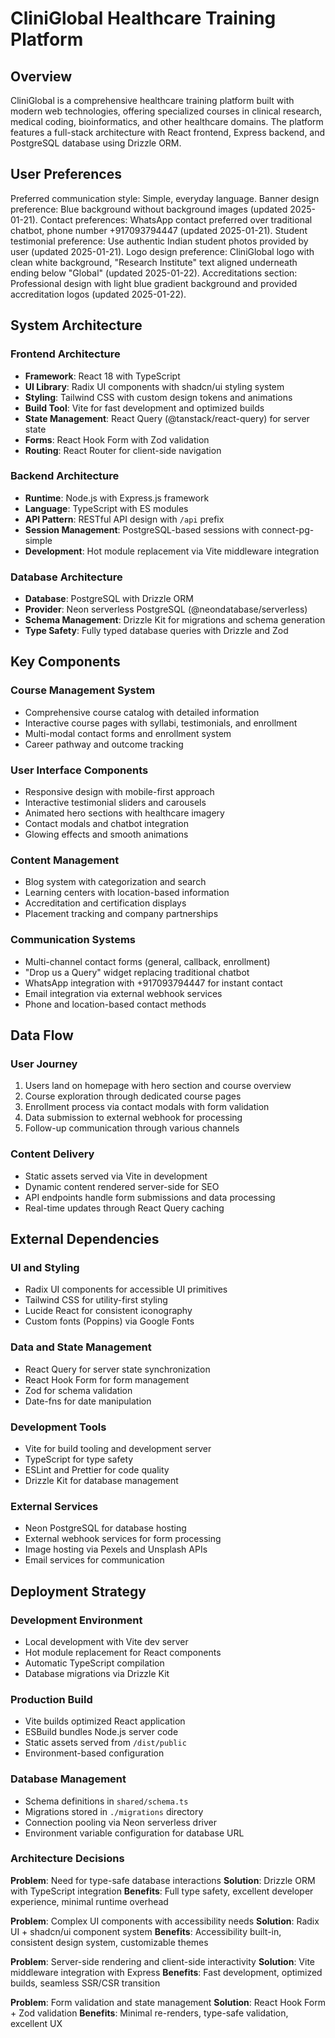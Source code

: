 # CliniGlobal Healthcare Training Platform

## Overview

CliniGlobal is a comprehensive healthcare training platform built with modern web technologies, offering specialized courses in clinical research, medical coding, bioinformatics, and other healthcare domains. The platform features a full-stack architecture with React frontend, Express backend, and PostgreSQL database using Drizzle ORM.

## User Preferences

Preferred communication style: Simple, everyday language.
Banner design preference: Blue background without background images (updated 2025-01-21).
Contact preferences: WhatsApp contact preferred over traditional chatbot, phone number +917093794447 (updated 2025-01-21).
Student testimonial preference: Use authentic Indian student photos provided by user (updated 2025-01-21).
Logo design preference: CliniGlobal logo with clean white background, "Research Institute" text aligned underneath ending below "Global" (updated 2025-01-22).
Accreditations section: Professional design with light blue gradient background and provided accreditation logos (updated 2025-01-22).

## System Architecture

### Frontend Architecture
- **Framework**: React 18 with TypeScript
- **UI Library**: Radix UI components with shadcn/ui styling system
- **Styling**: Tailwind CSS with custom design tokens and animations
- **Build Tool**: Vite for fast development and optimized builds
- **State Management**: React Query (@tanstack/react-query) for server state
- **Forms**: React Hook Form with Zod validation
- **Routing**: React Router for client-side navigation

### Backend Architecture
- **Runtime**: Node.js with Express.js framework
- **Language**: TypeScript with ES modules
- **API Pattern**: RESTful API design with `/api` prefix
- **Session Management**: PostgreSQL-based sessions with connect-pg-simple
- **Development**: Hot module replacement via Vite middleware integration

### Database Architecture
- **Database**: PostgreSQL with Drizzle ORM
- **Provider**: Neon serverless PostgreSQL (@neondatabase/serverless)
- **Schema Management**: Drizzle Kit for migrations and schema generation
- **Type Safety**: Fully typed database queries with Drizzle and Zod

## Key Components

### Course Management System
- Comprehensive course catalog with detailed information
- Interactive course pages with syllabi, testimonials, and enrollment
- Multi-modal contact forms and enrollment system
- Career pathway and outcome tracking

### User Interface Components
- Responsive design with mobile-first approach
- Interactive testimonial sliders and carousels
- Animated hero sections with healthcare imagery
- Contact modals and chatbot integration
- Glowing effects and smooth animations

### Content Management
- Blog system with categorization and search
- Learning centers with location-based information
- Accreditation and certification displays
- Placement tracking and company partnerships

### Communication Systems
- Multi-channel contact forms (general, callback, enrollment)
- "Drop us a Query" widget replacing traditional chatbot
- WhatsApp integration with +917093794447 for instant contact
- Email integration via external webhook services
- Phone and location-based contact methods

## Data Flow

### User Journey
1. Users land on homepage with hero section and course overview
2. Course exploration through dedicated course pages
3. Enrollment process via contact modals with form validation
4. Data submission to external webhook for processing
5. Follow-up communication through various channels

### Content Delivery
- Static assets served via Vite in development
- Dynamic content rendered server-side for SEO
- API endpoints handle form submissions and data processing
- Real-time updates through React Query caching

## External Dependencies

### UI and Styling
- Radix UI components for accessible UI primitives
- Tailwind CSS for utility-first styling
- Lucide React for consistent iconography
- Custom fonts (Poppins) via Google Fonts

### Data and State Management
- React Query for server state synchronization
- React Hook Form for form management
- Zod for schema validation
- Date-fns for date manipulation

### Development Tools
- Vite for build tooling and development server
- TypeScript for type safety
- ESLint and Prettier for code quality
- Drizzle Kit for database management

### External Services
- Neon PostgreSQL for database hosting
- External webhook services for form processing
- Image hosting via Pexels and Unsplash APIs
- Email services for communication

## Deployment Strategy

### Development Environment
- Local development with Vite dev server
- Hot module replacement for React components
- Automatic TypeScript compilation
- Database migrations via Drizzle Kit

### Production Build
- Vite builds optimized React application
- ESBuild bundles Node.js server code
- Static assets served from `/dist/public`
- Environment-based configuration

### Database Management
- Schema definitions in `shared/schema.ts`
- Migrations stored in `./migrations` directory
- Connection pooling via Neon serverless driver
- Environment variable configuration for database URL

### Architecture Decisions

**Problem**: Need for type-safe database interactions
**Solution**: Drizzle ORM with TypeScript integration
**Benefits**: Full type safety, excellent developer experience, minimal runtime overhead

**Problem**: Complex UI components with accessibility needs
**Solution**: Radix UI + shadcn/ui component system
**Benefits**: Accessibility built-in, consistent design system, customizable themes

**Problem**: Server-side rendering and client-side interactivity
**Solution**: Vite middleware integration with Express
**Benefits**: Fast development, optimized builds, seamless SSR/CSR transition

**Problem**: Form validation and state management
**Solution**: React Hook Form + Zod validation
**Benefits**: Minimal re-renders, type-safe validation, excellent UX